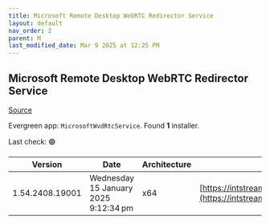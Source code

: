 ```yaml
---
title: Microsoft Remote Desktop WebRTC Redirector Service
layout: default
nav_order: 2
parent: M
last_modified_date: Mar 9 2025 at 12:25 PM
---
```


## Microsoft Remote Desktop WebRTC Redirector Service

[Source](https://docs.microsoft.com/en-us/azure/virtual-desktop/teams-on-avd)

Evergreen app: `MicrosoftWvdRtcService`. Found **1** installer.

Last check: 🟢

| Version         | Date                                 | Architecture | URI                                                                                                                                                                                                        |
| --------------- | ------------------------------------ | ------------ | ---------------------------------------------------------------------------------------------------------------------------------------------------------------------------------------------------------- |
| 1.54.2408.19001 | Wednesday 15 January 2025 9:12:34 pm | x64          | [https://intstreamreleases.z22.web.core.windows.net/MsRdcWebRTCSvc_HostSetup_1.54.2408.19001_x64.msi](https://intstreamreleases.z22.web.core.windows.net/MsRdcWebRTCSvc_HostSetup_1.54.2408.19001_x64.msi) |
